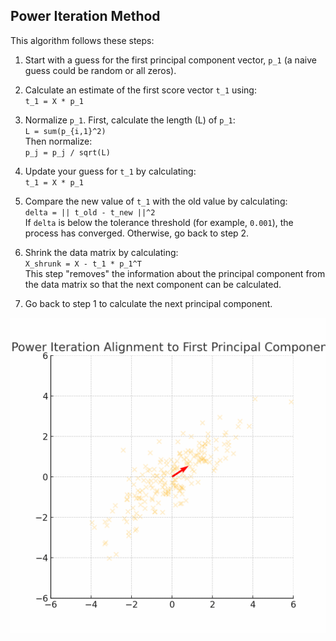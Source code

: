 ## Power Iteration Method

This algorithm follows these steps:

1. Start with a guess for the first principal component vector, `p_1` (a naive guess could be random or all zeros).

2. Calculate an estimate of the first score vector `t_1` using:  
`t_1 = X * p_1`

3. Normalize `p_1`. First, calculate the length (L) of `p_1`:  
`L = sum(p_{i,1}^2)`  
Then normalize:  
`p_j = p_j / sqrt(L)`

4. Update your guess for `t_1` by calculating:  
`t_1 = X * p_1`

5. Compare the new value of `t_1` with the old value by calculating:  
`delta = || t_old - t_new ||^2`  
If `delta` is below the tolerance threshold (for example, `0.001`), the process has converged. Otherwise, go back to step 2.

6. Shrink the data matrix by calculating:  
`X_shrunk = X - t_1 * p_1^T`  
This step "removes" the information about the principal component from the data matrix so that the next component can be calculated.

7. Go back to step 1 to calculate the next principal component.


![Power Iteration Method Animation](power_iteration_demo.gif)